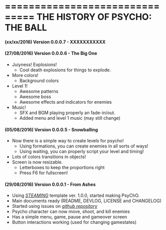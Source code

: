 ===============================
THE HISTORY OF PSYCHO: THE BALL
===============================

#### (xx/xx/2016) Version 0.0.0.7    -  XXXXXXXXXXX

#### (27/08/2016) Version 0.0.0.6    -  The Big One
- Juiyness! Explosions!
    - Cool death explosions for things to explode.
- More colors!
    - Background colors
- Level 1!
    - Awesome patterns
    - Awesome boss
    - Awesome effects and indicators for enemies
- Music!
    - SFX and BGM playing properly an fade-in/out.
    - Added menu and level 1 music (may still change)
#### (05/08/2016) Version 0.0.0.5    -  Snowballing

- Now there is a simple way to create levels for psycho!
    - Using formations, you can create enemies in all sorts of ways!
    - Using waiting, you can properly script your level and timing!
- Lots of colors transitions in objects!
- Screen is now resizable.
    - Letterboxes to keep the proportions right
    - Press F6 for fullscreen!

#### (29/08/2016) Version 0.0.0.1    -  From Ashes

- Using [*STEAMING*](https://github.com/uspgamedev/STEAMING) template ver. 1.0.0, started making PsyChO.
- Main documents ready (README, DEVLOG, LICENSE and CHANGELOG)
- Started using issues on [*github repository*](https://github.com/uspgamedev/Project-Telos)
- Psycho character can now move, shoot, and kill enemies
- Has a simple menu, game, pause and gameover screen
- Button interactions working (used for changing gamestates)
